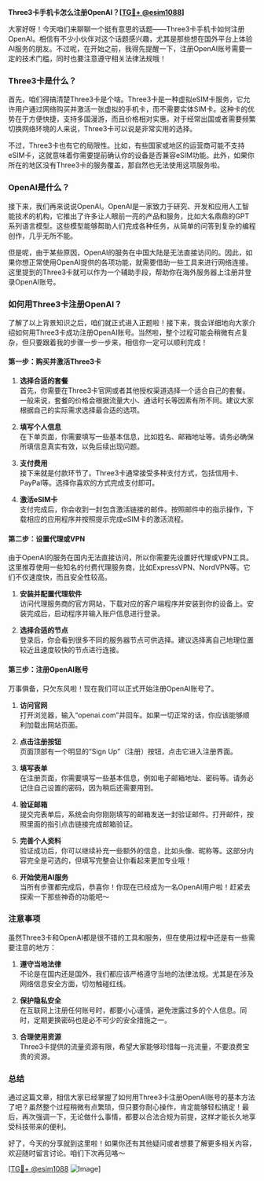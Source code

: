 **Three3卡手机卡怎么注册OpenAI？[[TG💪+ @esim1088](https://t.me/s/esim1088)]**

大家好呀！今天咱们来聊聊一个挺有意思的话题——Three3卡手机卡如何注册OpenAI。相信有不少小伙伴对这个话题感兴趣，尤其是那些想在国外平台上体验AI服务的朋友。不过呢，在开始之前，我得先提醒一下，注册OpenAI账号需要一定的技术门槛，同时也要注意遵守相关法律法规哦！

### Three3卡是什么？

首先，咱们得搞清楚Three3卡是个啥。Three3卡是一种虚拟eSIM卡服务，它允许用户通过网络购买并激活一张虚拟的手机卡，而不需要实体SIM卡。这种卡的优势在于方便快捷，支持多国漫游，而且价格相对实惠。对于经常出国或者需要频繁切换网络环境的人来说，Three3卡可以说是非常实用的选择。

不过，Three3卡也有它的局限性。比如，有些国家或地区的运营商可能不支持eSIM卡，这就意味着你需要提前确认你的设备是否兼容eSIM功能。此外，如果你所在的地区没有Three3卡的服务覆盖，那自然也无法使用这项服务啦。

### OpenAI是什么？

接下来，我们再来说说OpenAI。OpenAI是一家致力于研究、开发和应用人工智能技术的机构，它推出了许多让人眼前一亮的产品和服务，比如大名鼎鼎的GPT系列语言模型。这些模型能够帮助人们完成各种任务，从简单的问答到复杂的编程创作，几乎无所不能。

但是呢，由于某些原因，OpenAI的服务在中国大陆是无法直接访问的。因此，如果你想正常使用OpenAI提供的各项功能，就需要借助一些工具来进行网络连接。这里提到的Three3卡就可以作为一个辅助手段，帮助你在海外服务器上注册并登录OpenAI账号。

### 如何用Three3卡注册OpenAI？

了解了以上背景知识之后，咱们就正式进入正题啦！接下来，我会详细地向大家介绍如何用Three3卡成功注册OpenAI账号。当然啦，整个过程可能会稍微有点复杂，但只要跟着我的步骤一步一步来，相信你一定可以顺利完成！

#### 第一步：购买并激活Three3卡

1. **选择合适的套餐**  
   首先，你需要在Three3卡官网或者其他授权渠道选择一个适合自己的套餐。一般来说，套餐的价格会根据流量大小、通话时长等因素有所不同。建议大家根据自己的实际需求选择最合适的选项。

2. **填写个人信息**  
   在下单页面，你需要填写一些基本信息，比如姓名、邮箱地址等。请务必确保所填信息真实有效，以免后续出现问题。

3. **支付费用**  
   接下来就是付款环节了。Three3卡通常接受多种支付方式，包括信用卡、PayPal等。选择你喜欢的方式完成支付即可。

4. **激活eSIM卡**  
   支付完成后，你会收到一封包含激活链接的邮件。按照邮件中的指示操作，下载相应的应用程序并按照提示完成eSIM卡的激活流程。

#### 第二步：设置代理或VPN

由于OpenAI的服务在国内无法直接访问，所以你需要先设置好代理或VPN工具。这里推荐使用一些知名的付费代理服务商，比如ExpressVPN、NordVPN等。它们不仅速度快，而且安全性较高。

1. **安装并配置代理软件**  
   访问代理服务商的官方网站，下载对应的客户端程序并安装到你的设备上。安装完成后，启动程序并输入账户信息进行登录。

2. **选择合适的节点**  
   登录后，你会看到很多不同的服务器节点可供选择。建议选择离自己地理位置较近且速度较快的节点进行连接。

#### 第三步：注册OpenAI账号

万事俱备，只欠东风啦！现在我们可以正式开始注册OpenAI账号了。

1. **访问官网**  
   打开浏览器，输入“openai.com”并回车。如果一切正常的话，你应该能够顺利加载出网站页面。

2. **点击注册按钮**  
   页面顶部有一个明显的“Sign Up”（注册）按钮，点击它进入注册界面。

3. **填写表单**  
   在注册页面，你需要填写一些基本信息，例如电子邮箱地址、密码等。请务必记住自己设置的密码，因为稍后还需要用到。

4. **验证邮箱**  
   提交完表单后，系统会向你刚刚填写的邮箱发送一封验证邮件。打开邮件，按照里面的指引点击链接完成邮箱验证。

5. **完善个人资料**  
   验证成功后，你可以继续补充一些额外的信息，比如头像、昵称等。这部分内容完全是可选的，但填写完整会让你看起来更加专业哦！

6. **开始使用AI服务**  
   当所有步骤都完成后，恭喜你！你现在已经成为一名OpenAI用户啦！赶紧去探索一下那些神奇的功能吧～

### 注意事项

虽然Three3卡和OpenAI都是很不错的工具和服务，但在使用过程中还是有一些需要注意的地方：

1. **遵守当地法律**  
   不论是在国内还是国外，我们都应该严格遵守当地的法律法规。尤其是在涉及网络信息安全方面，切勿触碰红线。

2. **保护隐私安全**  
   在互联网上注册任何账号时，都要小心谨慎，避免泄露过多的个人信息。同时，定期更换密码也是必不可少的安全措施之一。

3. **合理使用资源**  
   Three3卡提供的流量资源有限，希望大家能够珍惜每一兆流量，不要浪费宝贵的资源。

### 总结

通过这篇文章，相信大家已经掌握了如何用Three3卡注册OpenAI账号的基本方法了吧？虽然整个过程稍微有点繁琐，但只要你耐心操作，肯定能够轻松搞定！最后，再次强调一下，无论做什么事情，都要以合法合规为前提，这样才能长久地享受科技带来的便利。

好了，今天的分享就到这里啦！如果你还有其他疑问或者想要了解更多相关内容，欢迎随时留言讨论。咱们下次再见咯～  

[[TG💪+ @esim1088](https://t.me/s/esim1088) ![Image](https://i.postimg.cc/4NQfJmqS/Snipaste-2025-05-13-00-14-12.png)]